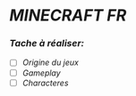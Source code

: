 # _**MINECRAFT FR**_
### *Tache à réaliser:*

- [ ] *Origine du jeux*
- [ ] *Gameplay*
- [ ] *Characteres*

